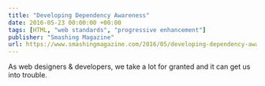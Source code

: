 ```yaml
---
title: "Developing Dependency Awareness"
date: 2016-05-23 00:00:00 +00:00
tags: [HTML, "web standards", "progressive enhancement"]
publisher: "Smashing Magazine"
url: https://www.smashingmagazine.com/2016/05/developing-dependency-awareness/
---
```


As web designers & developers, we take a lot for granted and it can get us into trouble.
